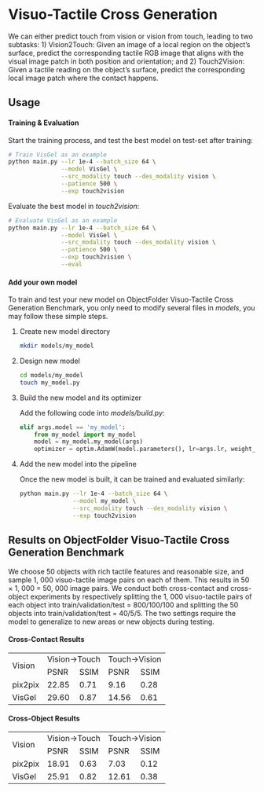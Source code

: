 # Visuo-Tactile Cross Generation

We can either predict touch from vision or vision from touch, leading to two subtasks: 1) Vision2Touch: Given an image of a local region on the object’s surface, predict the corresponding tactile RGB image that aligns with the visual image patch in both position and orientation; and 2) Touch2Vision: Given a tactile reading on the object’s surface, predict the corresponding local image patch where the contact happens.

## Usage

#### Training & Evaluation

Start the training process, and test the best model on test-set after training:

```sh
# Train VisGel as an example
python main.py --lr 1e-4 --batch_size 64 \
               --model VisGel \
               --src_modality touch --des_modality vision \
               --patience 500 \
               --exp touch2vision
```

Evaluate the best model in *touch2vision*:

```sh
# Evaluate VisGel as an example
python main.py --lr 1e-4 --batch_size 64 \
               --model VisGel \
               --src_modality touch --des_modality vision \
               --patience 500 \
               --exp touch2vision \
               --eval
```

#### Add your own model

To train and test your new model on ObjectFolder Visuo-Tactile Cross Generation Benchmark, you only need to modify several files in *models*, you may follow these simple steps.

1. Create new model directory

   ```sh
   mkdir models/my_model
   ```

2. Design new model

   ```sh
   cd models/my_model
   touch my_model.py
   ```

3. Build the new model and its optimizer

   Add the following code into *models/build.py*:

   ```python
   elif args.model == 'my_model':
       from my_model import my_model
       model = my_model.my_model(args)
       optimizer = optim.AdamW(model.parameters(), lr=args.lr, weight_decay=args.weight_decay)
   ```

4. Add the new model into the pipeline

   Once the new model is built, it can be trained and evaluated similarly:

   ```sh
   python main.py --lr 1e-4 --batch_size 64 \
                  --model my_model \
                  --src_modality touch --des_modality vision \
                  --exp touch2vision
   ```

## Results on ObjectFolder Visuo-Tactile Cross Generation Benchmark

We choose 50 objects with rich tactile features and reasonable size, and sample 1, 000 visuo-tactile image pairs on each of them. This results in 50 × 1, 000 = 50, 000 image pairs. We conduct both cross-contact and cross-object experiments by respectively splitting the 1, 000 visuo-tactile pairs of each object into train/validation/test = 800/100/100 and splitting the 50 objects into train/validation/test = 40/5/5. The two settings require the model to generalize to new areas or new objects during testing.

#### Cross-Contact Results

<table>
    <tr>
        <td rowspan="2">Vision</td>
        <td colspan="2">Vision->Touch</td>
        <td colspan="2">Touch->Vision</td>
    </tr>
    <tr>
        <td>PSNR</td>
        <td>SSIM</td>
        <td>PSNR</td>
        <td>SSIM</td>
    </tr>
    <tr>
        <td>pix2pix</td>
        <td>22.85</td>
        <td>0.71</td>
        <td>9.16</td>
        <td>0.28</td>
    </tr>
    <tr>
        <td>VisGel</td>
        <td>29.60</td>
        <td>0.87</td>
        <td>14.56</td>
        <td>0.61</td>
    </tr>
</table>

#### Cross-Object Results

<table>
    <tr>
        <td rowspan="2">Vision</td>
        <td colspan="2">Vision->Touch</td>
        <td colspan="2">Touch->Vision</td>
    </tr>
    <tr>
        <td>PSNR</td>
        <td>SSIM</td>
        <td>PSNR</td>
        <td>SSIM</td>
    </tr>
    <tr>
        <td>pix2pix</td>
        <td>18.91</td>
        <td>0.63</td>
        <td>7.03</td>
        <td>0.12</td>
    </tr>
    <tr>
        <td>VisGel</td>
        <td>25.91</td>
        <td>0.82</td>
        <td>12.61</td>
        <td>0.38</td>
    </tr>
</table>